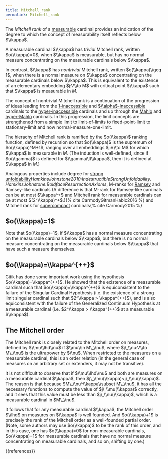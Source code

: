```yaml
---
title: Mitchell_rank
permalink: Mitchell_rank
---
```



The *Mitchell rank* of a [measurable](Measurable "Measurable") cardinal provides an indication of the degree to which the concept of measurability itself reflects below $\\kappa$.

A measurable cardinal $\\kappa$ has *trivial* Mitchell rank, written $o(\\kappa)=0$, when $\\kappa$ is measurable, but has no normal measure concentrating on the measurable cardinals below $\\kappa$.

In contrast, $\\kappa$ has *nontrivial* Mitchell rank, written $o(\\kappa)\\geq 1$, when there is a normal measure on $\\kappa$ concentrating on the measurable cardinals below $\\kappa$. This is equivalent to the existence of an elementary embedding $j:V\\to M$ with critical point $\\kappa$ such that $\\kappa$ is measurable in $M$.

The concept of nontrivial Mitchell rank is a continuation of the progression of ideas leading from the [ $1$-inaccessible](Inaccessible#hyperinaccessible_cardinals_ "Inaccessible#hyperinaccessible cardinals ") and [ $\\alpha$-inaccessible](Inaccessible#hyperinaccessible_cardinals_ "Inaccessible#hyperinaccessible cardinals ") cardinals to the [ hyper-inaccessible](Inaccessible#hyperinaccessible_cardinals_ "Inaccessible#hyperinaccessible cardinals ") cardinals and up through the [Mahlo](Mahlo "Mahlo") and [ hyper-Mahlo](Mahlo#hyper-Mahlo_ "Mahlo#hyper-Mahlo ") cardinals. In this progression, the limit concepts are strengthened from a simple limit to limit-of-limits to fixed-point-limit to stationary-limit and now normal-measure-one-limit.

The hierachy of Mitchell rank is ramified by the $o(\\kappa)$ ranking function, defined by recursion so that $o(\\kappa)$ is the supremum of $o(\\kappa)^M+1$, ranging over all embeddings $j:V\\to M$ for which $\\kappa$ is measurable in $M$. (The induction is well-defined, since if $o(\\gamma)$ is defined for $\\gamma\\lt\\kappa$, then it is defined at $\\kappa$ in $M$.)

Analogous properties include degree for [strong unfoldability](Strongly_unfoldable "Strongly unfoldable")<cite>HamkinsJohnstone2010:IndestructibleStrongUnfoldability, HamkinsJohnstone:BoldfaceResurrectionAxioms</cite>, M-ranks for [Ramsey](Ramsey "Ramsey") and Ramsey-like cardinals (A difference is that M-rank for Ramsey-like cardinals can be at most $\\kappa^+$ and Mitchell rank for measurable cardinals can be at most $(2^\\kappa)^+$.){% cite CarmodyGitmanHabic2016 %} and Mitchell rank for [supercompact](Supercompact "Supercompact") cardinals{% cite Carmody2015 %}

## $o(\\kappa)=1$

Note that $o(\\kappa)=1$, if $\\kappa$ has a normal measure concentrating on the measurable cardinals below $\\kappa$, but there is no normal measure concentrating on the measurable cardinals below $\\kappa$ that have such a measure themselves.

## $o(\\kappa)=\\kappa^{++}$

Gitik has done some important work using the hypothesis $o(\\kappa)=\\kappa^{++}$. He showed that the existence of a measurable cardinal such that $o(\\kappa)=\\kappa^{++}$ is equiconsistent to the failure of the Singular Cardinal Hypothesis (i.e. the existence of a strong limit singular cardinal such that $2^\\kappa > \\kappa^{++}$), and is also equiconsistent with the failure of the Generalized Continuum Hypothesis at a measurable cardinal (i.e. $2^\\kappa > \\kappa^{++}$ at a measurable $\\kappa$).

## The Mitchell order

The Mitchell rank is closely related to the Mitchell order on measures, defined by $\\mu\\lhd\\nu$ if $\\mu\\in
M\_\\nu$, where $j\_\\nu:V\\to M\_\\nu$ is the ultrapower by $\\nu$. When restricted to the measures on a measurable
cardinal, this is an order relation (in
the general case of measures on an arbitrary set or
extenders, it may not be transitive).

It is not difficult to observe that if $\\mu\\lhd\\nu$ and both are measures on a
measurable cardinal $\\kappa$, then $j\_\\mu(\\kappa)<j\_\\nu(\\kappa)$. The reason is that because $M\_\\nu^\\kappa\\subset M\_\\nu$, it has all the necessary functions to compute the value of $j\_\\mu(\\kappa)$ correctly, and it sees that this value must be less than $j\_\\nu(\\kappa)$, which is a measurable cardinal in $M\_\\nu$.

It follows that for any measurable cardinal $\\kappa$, the Mitchell order $\\lhd$ on measures on $\\kappa$ is well founded. And $o(\\kappa)+1$ is precisely the rank of the Mitchell order as a well-founded partial order. (Note, some authors may use $o(\\kappa)$ to be the rank of this order, and in this case, one has $o(\\kappa)=0$ for non-measurable cardinals, $o(\\kappa)=1$ for measurable cardinals that have no normal measure concentrating on measurable cardinals, and so on, shifting by one.)

{{references}}

